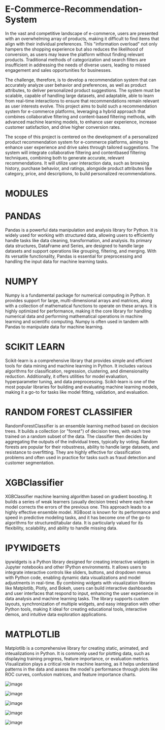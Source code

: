 # E-Commerce-Recommendation-System

In the vast and competitive landscape of e-commerce, users are presented with an overwhelming array of products, making it difficult to find items that align with their individual preferences. This "information overload" not only hampers the shopping experience but also reduces the likelihood of conversion, as users may leave the platform without finding relevant products. Traditional methods of categorization and search filters are insufficient in addressing the needs of diverse users, leading to missed engagement and sales opportunities for businesses.

The challenge, therefore, is to develop a recommendation system that can accurately analyze user behavior and preferences, as well as product attributes, to deliver personalized product suggestions. The system must be scalable, capable of handling large datasets, and adaptable, able to learn from real-time interactions to ensure that recommendations remain relevant as user interests evolve. This project aims to build such a recommendation system for e-commerce platforms, leveraging a hybrid approach that combines collaborative filtering and content-based filtering methods, with advanced machine learning models, to enhance user experience, increase customer satisfaction, and drive higher conversion rates.

The scope of this project is centered on the development of a personalized product recommendation system for e-commerce platforms, aiming to enhance user experience and drive sales through tailored suggestions. The system will integrate collaborative filtering and contentbased filtering techniques, combining both to generate accurate, relevant recommendations. It will utilize user interaction data, such as browsing history, purchase behavior, and ratings, alongside product attributes like category, price, and descriptions, to build personalized recommendations. 

# MODULES

# PANDAS
Pandas is a powerful data manipulation and analysis library for Python. It is widely used for
working with structured data, allowing users to efficiently handle tasks like data cleaning,
transformation, and analysis. Its primary data structures, DataFrame and Series, are designed to
handle large datasets and support operations like grouping, filtering, and merging. With its
versatile functionality, Pandas is essential for preprocessing and handling the input data for
machine learning tasks.

# NUMPY
Numpy is a fundamental package for numerical computing in Python. It provides support for large,
multi-dimensional arrays and matrices, along with a collection of mathematical functions to
operate on these arrays. It is highly optimized for performance, making it the core library for
handling numerical data and performing mathematical operations in machine learning and
scientific computing. Numpy is often used in tandem with Pandas to manipulate data for machine
learning.

# SCIKIT LEARN
Scikit-learn is a comprehensive library that provides simple and efficient tools for data mining
and machine learning in Python. It includes various algorithms for classification, regression,
clustering, and dimensionality reduction. Additionally, it offers utilities for model evaluation,
hyperparameter tuning, and data preprocessing. Scikit-learn is one of the most popular libraries
for building and evaluating machine learning models, making it a go-to for tasks like model fitting,
validation, and evaluation.

# RANDOM FOREST CLASSIFIER
RandomForestClassifier is an ensemble learning method based on decision trees. It builds a
collection (or "forest") of decision trees, with each tree trained on a random subset of the data. The
classifier then decides by aggregating the outputs of the individual trees, typically by voting.
Random forests are popular for their robustness, ability to handle large datasets, and resistance to
overfitting. They are highly effective for classification problems and often used in practice for
tasks such as fraud detection and customer segmentation.

# XGBClassifier
XGBClassifier machine learning algorithm based on gradient boosting. It builds a series of weak
learners (usually decision trees) where each new model corrects the errors of the previous one.
This approach leads to a highly effective ensemble model. XGBoost is known for its performance
and speed in predictive modeling tasks, and it has become one of the go-to algorithms for
structured/tabular data. It is particularly valued for its flexibility, scalability, and ability to handle
missing data.

# IPYWIDGETS
ipywidgets is a Python library designed for creating interactive widgets in Jupyter notebooks and
other IPython environments. It allows users to integrate interactive controls like sliders, buttons,
and dropdown menus with Python code, enabling dynamic data visualizations and model
adjustments in real-time. By combining widgets with visualization libraries like Matplotlib,
Plotly, and Bokeh, users can build interactive dashboards and user interfaces that respond to input,
enhancing the user experience in data analysis and machine learning tasks. The library supports
custom layouts, synchronization of multiple widgets, and easy integration with other Python tools,
making it ideal for creating educational tools, interactive demos, and intuitive data exploration
applications.

# MATPLOTLIB
Matplotlib is a comprehensive library for creating static, animated, and inteualizations in Python.
It is commonly used for plotting data, such as displaying training progress, feature importance, or
evaluation metrics. Visualization plays a critical role in machine learning, as it helps understand
patterns in the data and assess the model's performance through plots like ROC curves, confusion
matrices, and feature importance charts.


![image](https://github.com/user-attachments/assets/1067efbc-8e04-498d-a831-75ce1e011411)

![image](https://github.com/user-attachments/assets/e92c604e-1c96-4ff4-85e2-a45a1579abf6)

![image](https://github.com/user-attachments/assets/eb17aa9c-56be-4b28-8cb8-89239f9c83c7)

![image](https://github.com/user-attachments/assets/9a9586f0-2fe4-459a-9e2e-8fcd76b053ac)

![image](https://github.com/user-attachments/assets/ececa31a-c237-4521-9bc0-d2bc0ba6b8cf)




